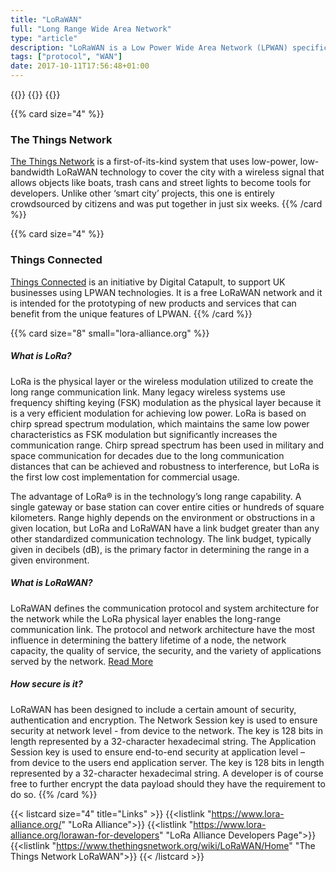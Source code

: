 ```yaml
---
title: "LoRaWAN"
full: "Long Range Wide Area Network"
type: "article"
description: "LoRaWAN is a Low Power Wide Area Network (LPWAN) specification intended for wireless battery operated Things in a regional, national or global network. It is designed to allow low-powered devices to communicate with Internet-connected applications over long range wireless connections."
tags: ["protocol", "WAN"]
date: 2017-10-11T17:56:48+01:00
---
```


{{<card size="4" small="lora-alliance.org" style="info">}}
{{<description>}}
{{</card>}}

{{% card size="4" %}}
### The Things Network
[The Things Network](http://thethingsnetwork.org/) is a first-of-its-kind system that uses low-power, low-bandwidth LoRaWAN technology to cover the city with a wireless signal that allows objects like boats, trash cans and street lights to become tools for developers. Unlike other ‘smart city’ projects, this one is entirely crowdsourced by citizens and was put together in just six weeks.
{{% /card %}}

{{% card size="4" %}}
### Things Connected
[Things Connected](https://www.thingsconnected.net/) is an initiative by Digital Catapult, to support UK businesses using LPWAN technologies. It is a free LoRaWAN network and it is intended for the prototyping of new products and services that can benefit from the unique features of LPWAN. 
{{% /card %}}

{{% card size="8" small="lora-alliance.org" %}}
##### What is LoRa?
LoRa is the physical layer or the wireless modulation utilized to create the long range communication link. Many legacy wireless systems use frequency shifting keying (FSK) modulation as the physical layer because it is a very efficient modulation for achieving low power. LoRa is based on chirp spread spectrum modulation, which maintains the same low power characteristics as FSK modulation but significantly increases the communication range. Chirp spread spectrum has been used in military and space communication for decades due to the long communication distances that can be achieved and robustness to interference, but LoRa is the first low cost implementation for commercial usage. 

The advantage of LoRa® is in the technology’s long range capability. A single gateway or base station can cover entire cities or hundreds of square kilometers. Range highly depends on the environment or obstructions in a given location, but LoRa and LoRaWAN have a link budget greater than any other standardized communication technology. The link budget, typically given in decibels (dB), is the primary factor in determining the range in a given environment. 

##### What is LoRaWAN?
LoRaWAN defines the communication protocol and system architecture for the network while the LoRa physical layer enables the long-range communication link. The protocol and network architecture have the most influence in determining the battery lifetime of a node, the network capacity, the quality of service, the security, and the variety of applications served by the network. [Read More](https://www.lora-alliance.org/what-is-lora)

##### How secure is it?
LoRaWAN has been designed to include a certain amount of security, authentication and encryption. The Network Session key is used to ensure security at network level - from device to the network. The key is 128 bits in length represented by a 32-character hexadecimal string. The Application Session key is used to ensure end-to-end security at application level – from device to the users end application server. The key is 128 bits in length represented by a 32-character hexadecimal string. A developer is of course free to further encrypt the data payload should they have the requirement to do so.
{{% /card %}}

{{< listcard size="4" title="Links" >}}
    {{<listlink "https://www.lora-alliance.org/" "LoRa Alliance">}}
    {{<listlink "https://www.lora-alliance.org/lorawan-for-developers" "LoRa Alliance Developers Page">}}
    {{<listlink "https://www.thethingsnetwork.org/wiki/LoRaWAN/Home" "The Things Network LoRaWAN">}}
{{< /listcard >}}
